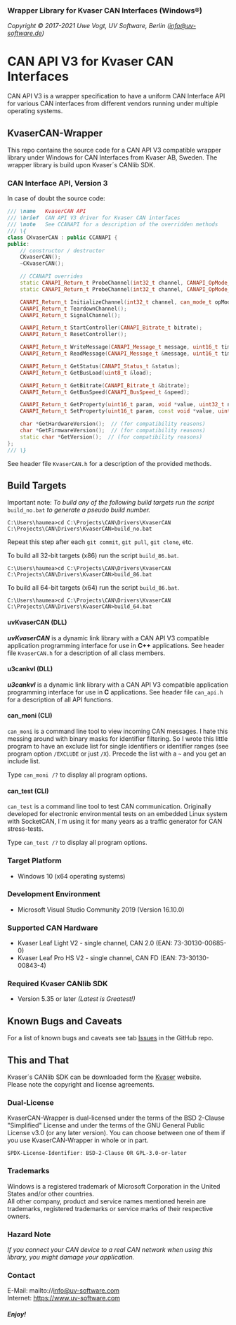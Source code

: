 ### Wrapper Library for Kvaser CAN Interfaces (Windows&reg;)

_Copyright &copy; 2017-2021  Uwe Vogt, UV Software, Berlin (info@uv-software.de)_

# CAN API V3 for Kvaser CAN Interfaces

CAN API V3 is a wrapper specification to have a uniform CAN Interface API for various CAN interfaces from different vendors running under multiple operating systems.

## KvaserCAN-Wrapper

This repo contains the source code for a CAN API V3 compatible wrapper library under Windows for CAN Interfaces from Kvaser AB, Sweden.
The wrapper library is build upon Kvaser´s CANlib SDK.

### CAN Interface API, Version 3

In case of doubt the source code:

```C++
/// \name   KvaserCAN API
/// \brief  CAN API V3 driver for Kvaser CAN interfaces
/// \note   See CCANAPI for a description of the overridden methods
/// \{
class CKvaserCAN : public CCANAPI {
public:
    // constructor / destructor
    CKvaserCAN();
    ~CKvaserCAN();

    // CCANAPI overrides
    static CANAPI_Return_t ProbeChannel(int32_t channel, CANAPI_OpMode_t opMode, const void *param, EChannelState &state);
    static CANAPI_Return_t ProbeChannel(int32_t channel, CANAPI_OpMode_t opMode, EChannelState &state);

    CANAPI_Return_t InitializeChannel(int32_t channel, can_mode_t opMode, const void *param = NULL);
    CANAPI_Return_t TeardownChannel();
    CANAPI_Return_t SignalChannel();

    CANAPI_Return_t StartController(CANAPI_Bitrate_t bitrate);
    CANAPI_Return_t ResetController();

    CANAPI_Return_t WriteMessage(CANAPI_Message_t message, uint16_t timeout = 0U);
    CANAPI_Return_t ReadMessage(CANAPI_Message_t &message, uint16_t timeout = CANREAD_INFINITE);

    CANAPI_Return_t GetStatus(CANAPI_Status_t &status);
    CANAPI_Return_t GetBusLoad(uint8_t &load);

    CANAPI_Return_t GetBitrate(CANAPI_Bitrate_t &bitrate);
    CANAPI_Return_t GetBusSpeed(CANAPI_BusSpeed_t &speed);

    CANAPI_Return_t GetProperty(uint16_t param, void *value, uint32_t nbyte);
    CANAPI_Return_t SetProperty(uint16_t param, const void *value, uint32_t nbyte);

    char *GetHardwareVersion();  // (for compatibility reasons)
    char *GetFirmwareVersion();  // (for compatibility reasons)
    static char *GetVersion();  // (for compatibility reasons)
};
/// \}
```
See header file `KvaserCAN.h` for a description of the provided methods.

## Build Targets

Important note: _To build any of the following build targets run the script_ `build_no.bat` _to generate a pseudo build number._
```
C:\Users\haumea>cd C:\Projects\CAN\Drivers\KvaserCAN
C:\Projects\CAN\Drivers\KvaserCAN>build_no.bat
```
Repeat this step after each `git commit`, `git pull`, `git clone`, etc.

To build all 32-bit targets (x86) run the script `build_86.bat`.
```
C:\Users\haumea>cd C:\Projects\CAN\Drivers\KvaserCAN
C:\Projects\CAN\Drivers\KvaserCAN>build_86.bat
```

To build all 64-bit targets (x64) run the script `build_86.bat`.
```
C:\Users\haumea>cd C:\Projects\CAN\Drivers\KvaserCAN
C:\Projects\CAN\Drivers\KvaserCAN>build_64.bat
```

#### uvKvaserCAN (DLL)

___uvKvaserCAN___ is a dynamic link library with a CAN API V3 compatible application programming interface for use in __C++__ applications.
See header file `KvaserCAN.h` for a description of all class members.

#### u3cankvl (DLL)

___u3cankvl___ is a dynamic link library with a CAN API V3 compatible application programming interface for use in __C__ applications.
See header file `can_api.h` for a description of all API functions.

#### can_moni (CLI)

`can_moni` is a command line tool to view incoming CAN messages.
I hate this messing around with binary masks for identifier filtering.
So I wrote this little program to have an exclude list for single identifiers or identifier ranges (see program option `/EXCLUDE` or just `/X`). Precede the list with a `~` and you get an include list.

Type `can_moni /?` to display all program options.

#### can_test (CLI)

`can_test` is a command line tool to test CAN communication.
Originally developed for electronic environmental tests on an embedded Linux system with SocketCAN, I´m using it for many years as a traffic generator for CAN stress-tests.

Type `can_test /?` to display all program options.

### Target Platform

- Windows 10 (x64 operating systems)

### Development Environment

- Microsoft Visual Studio Community 2019 (Version 16.10.0)

### Supported CAN Hardware

- Kvaser Leaf Light V2 - single channel, CAN 2.0 (EAN: 73-30130-00685-0)
- Kvaser Leaf Pro HS V2 - single channel, CAN FD (EAN: 73-30130-00843-4)

### Required Kvaser CANlib SDK

- Version 5.35 or later _(Latest is Greatest!)_

## Known Bugs and Caveats

For a list of known bugs and caveats see tab [Issues](https://github.com/uv-software/KvaserCAN-Wrapper/issues) in the GitHub repo.

## This and That

Kvaser´s CANlib SDK can be downloaded form the [Kvaser](https://www.kvaser.com/) website. \
Please note the copyright and license agreements.

### Dual-License

KvaserCAN-Wrapper is dual-licensed under the terms of the BSD 2-Clause "Simplified" License
and under the terms of the GNU General Public License v3.0 (or any later version).
You can choose between one of them if you use KvaserCAN-Wrapper in whole or in part.

`SPDX-License-Identifier: BSD-2-Clause OR GPL-3.0-or-later`

### Trademarks

Windows is a registered trademark of Microsoft Corporation in the United States and/or other countries. \
All other company, product and service names mentioned herein are trademarks, registered trademarks or service marks of their respective owners.

### Hazard Note

_If you connect your CAN device to a real CAN network when using this library, you might damage your application._

### Contact

E-Mail: mailto://info@uv-software.com \
Internet: https://www.uv-software.com

##### *Enjoy!*
